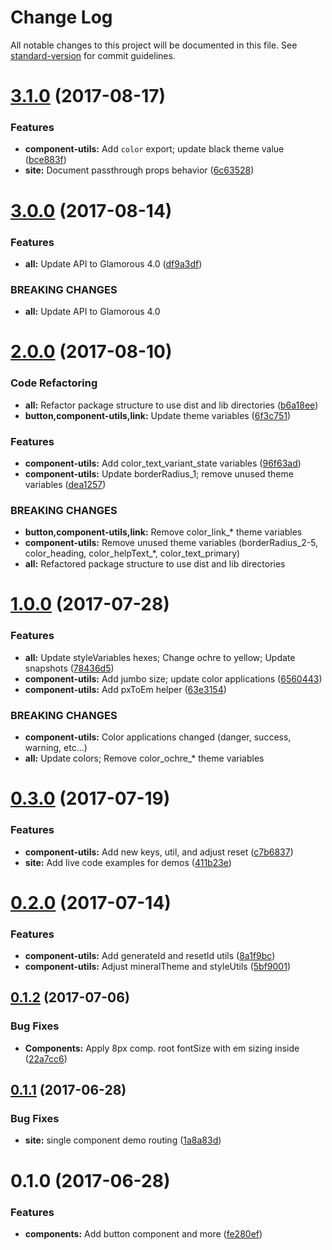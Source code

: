 # Change Log

All notable changes to this project will be documented in this file.
See [standard-version](https://github.com/conventional-changelog/standard-version) for commit guidelines.

<a name="3.1.0"></a>
# [3.1.0](https://github.com/mineral-ui/mineral-ui/compare/@mineral-ui/component-utils@3.0.0...@mineral-ui/component-utils@3.1.0) (2017-08-17)


### Features

* **component-utils:** Add `color` export; update black theme value ([bce883f](https://github.com/mineral-ui/mineral-ui/commit/bce883f))
* **site:** Document passthrough props behavior ([6c63528](https://github.com/mineral-ui/mineral-ui/commit/6c63528))




<a name="3.0.0"></a>
# [3.0.0](https://github.com/mineral-ui/mineral-ui/compare/@mineral-ui/component-utils@2.0.0...@mineral-ui/component-utils@3.0.0) (2017-08-14)


### Features

* **all:** Update API to Glamorous 4.0 ([df9a3df](https://github.com/mineral-ui/mineral-ui/commit/df9a3df))


### BREAKING CHANGES

* **all:** Update API to Glamorous 4.0




<a name="2.0.0"></a>
# [2.0.0](https://github.com/mineral-ui/mineral-ui/compare/@mineral-ui/component-utils@1.0.0...@mineral-ui/component-utils@2.0.0) (2017-08-10)


### Code Refactoring

* **all:** Refactor package structure to use dist and lib directories ([b6a18ee](https://github.com/mineral-ui/mineral-ui/commit/b6a18ee))
* **button,component-utils,link:** Update theme variables ([6f3c751](https://github.com/mineral-ui/mineral-ui/commit/6f3c751))


### Features

* **component-utils:** Add color_text_variant_state variables ([96f63ad](https://github.com/mineral-ui/mineral-ui/commit/96f63ad))
* **component-utils:** Update borderRadius_1; remove unused theme variables ([dea1257](https://github.com/mineral-ui/mineral-ui/commit/dea1257))


### BREAKING CHANGES

* **button,component-utils,link:** Remove color_link_* theme variables
* **component-utils:** Remove unused theme variables (borderRadius_2-5, color_heading, color_helpText_*, color_text_primary)
* **all:** Refactored package structure to use dist and lib
directories




<a name="1.0.0"></a>
# [1.0.0](https://github.com/mineral-ui/mineral-ui/compare/@mineral-ui/component-utils@0.3.0...@mineral-ui/component-utils@1.0.0) (2017-07-28)


### Features

* **all:** Update styleVariables hexes; Change ochre to yellow; Update snapshots ([78436d5](https://github.com/mineral-ui/mineral-ui/commit/78436d5))
* **component-utils:** Add jumbo size; update color applications ([6560443](https://github.com/mineral-ui/mineral-ui/commit/6560443))
* **component-utils:** Add pxToEm helper ([63e3154](https://github.com/mineral-ui/mineral-ui/commit/63e3154))


### BREAKING CHANGES

* **component-utils:** Color applications changed (danger, success, warning, etc...)
* **all:** Update colors; Remove color_ochre_* theme variables




<a name="0.3.0"></a>
# [0.3.0](https://github.com/mineral-ui/mineral-ui/compare/@mineral-ui/component-utils@0.2.0...@mineral-ui/component-utils@0.3.0) (2017-07-19)


### Features

* **component-utils:** Add new keys, util, and adjust reset ([c7b6837](https://github.com/mineral-ui/mineral-ui/commit/c7b6837))
* **site:** Add live code examples for demos ([411b23e](https://github.com/mineral-ui/mineral-ui/commit/411b23e))




<a name="0.2.0"></a>
# [0.2.0](https://github.com/mineral-ui/mineral-ui/compare/@mineral-ui/component-utils@0.1.2...@mineral-ui/component-utils@0.2.0) (2017-07-14)


### Features

* **component-utils:** Add generateId and resetId utils ([8a1f9bc](https://github.com/mineral-ui/mineral-ui/commit/8a1f9bc))
* **component-utils:** Adjust mineralTheme and styleUtils ([5bf9001](https://github.com/mineral-ui/mineral-ui/commit/5bf9001))




<a name="0.1.2"></a>
## [0.1.2](https://github.com/mineral-ui/mineral-ui/compare/@mineral-ui/component-utils@0.1.1...@mineral-ui/component-utils@0.1.2) (2017-07-06)


### Bug Fixes

* **Components:** Apply 8px comp. root fontSize with em sizing inside ([22a7cc6](https://github.com/mineral-ui/mineral-ui/commit/22a7cc6))




<a name="0.1.1"></a>
## [0.1.1](https://github.com/mineral-ui/mineral-ui/compare/@mineral-ui/component-utils@0.1.0...@mineral-ui/component-utils@0.1.1) (2017-06-28)


### Bug Fixes

* **site:** single component demo routing ([1a8a83d](https://github.com/mineral-ui/mineral-ui/commit/1a8a83d))




<a name="0.1.0"></a>
# 0.1.0 (2017-06-28)


### Features

* **components:** Add button component and more ([fe280ef](https://github.com/mineral-ui/mineral-ui/commit/fe280ef))
